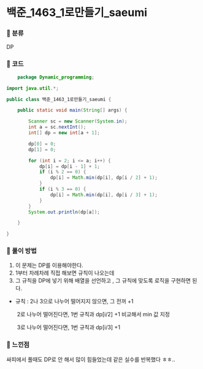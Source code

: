# 백준_1463_1로만들기_saeumi

### &#127795; 분류 

DP

### &#127795; 코드

```java
	package Dynamic_programming;

import java.util.*;

public class 백준_1463_1로만들기_saeumi {

	public static void main(String[] args) {

		Scanner sc = new Scanner(System.in);
		int a = sc.nextInt();
		int[] dp = new int[a + 1];

		dp[0] = 0;
		dp[1] = 0;

		for (int i = 2; i <= a; i++) {
			dp[i] = dp[i - 1] + 1;
			if (i % 2 == 0) {
				dp[i] = Math.min(dp[i], dp[i / 2] + 1);
			}
			if (i % 3 == 0) {
				dp[i] = Math.min(dp[i], dp[i / 3] + 1);
			}
		}
		System.out.println(dp[a]);

	}

}

```



### &#127795; 풀이 방법 

1. 	이 문제는 DP를 이용해야한다. 
2. 	1부터 차례차례 직접 해보면 규칙이 나오는데 
3. 	그 규칙을 DP에 넣기 위해 배열을 선언하고 , 그 규칙에 맞도록 로직을 구현하면 된다.

* 규칙 : 2나 3으로 나누어 떨어지지 않으면, 그 전꺼 +1

  ​		2로 나누어 떨어진다면, 1번 규칙과 dp[i/2] +1 비교해서 min 값 지정 

  ​		3로 나누어 떨어진다면, 1번 규칙과 dp[i/3] +1


### &#127795; 느낀점 

싸피에서 풀때도 DP로 안 해서 많이 힘들었는데 같은 실수를 반복했다 ㅎㅎ..